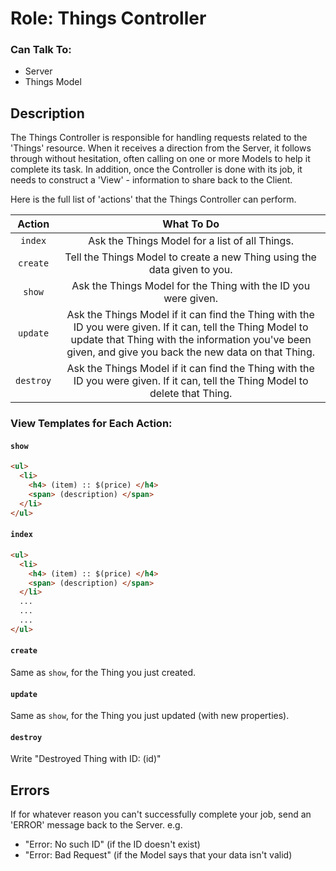 # Role: Things Controller

### Can Talk To:
* Server
* Things Model

## Description
The Things Controller is responsible for handling requests related to the 'Things' resource. When it receives a direction from the Server, it follows through without hesitation, often calling on one or more Models to help it complete its task. In addition, once the Controller is done with its job, it needs to construct a 'View' - information to share back to the Client.

Here is the full list of 'actions' that the Things Controller can perform.

| Action | What To Do |
|:--:|:--:|
| `index` | Ask the Things Model for a list of all Things. |
| `create` | Tell the Things Model to create a new Thing using the data given to you.|
| `show` | Ask the Things Model for the Thing with the ID you were given. |
| `update` | Ask the Things Model if it can find the Thing with the ID you were given. If it can, tell the Thing Model to update that Thing with the information you've been given, and give you back the new data on that Thing. |
| `destroy` | Ask the Things Model if it can find the Thing with the ID you were given. If it can, tell the Thing Model to delete that Thing. |

### View Templates for Each Action:

#### `show`
```html
<ul>
  <li>
    <h4> (item) :: $(price) </h4>
    <span> (description) </span>
  </li>
</ul>
```

#### `index`
```html
<ul>
  <li>
    <h4> (item) :: $(price) </h4>
    <span> (description) </span>
  </li>
  ...
  ...
  ...
</ul>
```

#### `create`
Same as `show`, for the Thing you just created.

#### `update`
Same as `show`, for the Thing you just updated (with new properties).

#### `destroy`
Write "Destroyed Thing with ID: (id)"

## Errors
If for whatever reason you can't successfully complete your job, send an 'ERROR' message back to the Server.
e.g.
* "Error: No such ID" (if the ID doesn't exist)
* "Error: Bad Request" (if the Model says that your data isn't valid)
